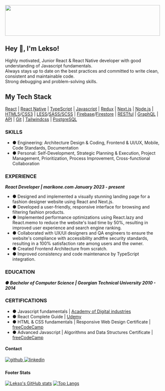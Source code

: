 <div align="center">
<img src="https://rishavanand.github.io/static/images/greetings.gif" align="center" style="width: 100%; object-fit:cover; height:100px" />
</div>  

## Hey 👋, I'm Lekso!  

Highly motivated, Junior React & React Native developer with good understanding of Javascript fundamentals. <br>
Always stays up to date on the best practices and committed to write clean, consistent and maintainable code. <br>
Strong debugging and problem-solving skills.

## My Tech Stack
[React](https://reactjs.org/) | [React Native](https://reactnative.dev/) | [TypeScript](https://www.typescriptlang.org/) | [Javascript](https://www.javascript.com/) | [Redux](https://redux.js.org/) | [Next.js](https://nextjs.org/) | [Node.js](https://nodejs.org/en/about) | [HTML5](https://www.w3.org/TR/2011/WD-html5-20110405/)/[CSS3](https://www.w3.org/Style/CSS/specs.en.html) | [LESS](https://lesscss.org/)/[SASS/SCSS](https://sass-lang.com/) |
[Firebase](https://firebase.google.com/docs/firestore)/[Firestore](https://firebase.google.com/docs/firestore) | [RESTful](https://wiki.onap.org/display/DW/RESTful+API+Design+Specification) | [GraphQL](https://graphql.org/) | [API](https://en.wikipedia.org/wiki/API) | [Git](https://git-scm.com/) | [Tailwindcss](https://tailwindcss.com/) | [PostgreSQL](https://www.postgresql.org/)

### SKILLS
- ● Engineering: Architecture Design & Coding, Frontend & UI/UX, Mobile, Code Standards, Documentation
- ● Personal: Self-Development, Strategic Planning & Execution, Project Management, Prioritization, Process Improvement,
Cross-functional Collaboration

### EXPERIENCE

_**React Developer | marikone.com January 2023 - present**_

- ● Designed and implemented a visually stunning landing page for a fashion designer website using React and Next.js.
- ● Developed a user-friendly, responsive interface for browsing and filtering fashion products.
- ● Implemented performance optimizations using React.lazy and React.memo to reduce the website's load time by 50%,
resulting in improved user experience and search engine ranking.
- ● Collaborated with UX/UI designers and QA engineers to ensure the website's compliance with accessibility andtfre security
standards, resulting in a 100% satisfaction rate among users and the owner.
- ● Created Frontend Architecture from scratch.
- ● Improved consistency and code maintenance by TypeScript integration.

### EDUCATION
_**● Bachelor of Computer Science | Georgian Technical University 2010 - 2014**_

### CERTIFICATIONS

- ● Javascript fundamentals | [Academy of Digital industries](https://digitaledu.uk/)
- ● React Complete Guide | [Udemy](https://www.udemy.com/)
- ● HTML & CSS fundamentals | Responsive Web Design Certificate | [freeCodeCamp](https://www.freecodecamp.org/)
- ● Advanced Javascript | Algorithms and Data Structures Certificate | [freeCodeCamp](https://www.freecodecamp.org/)

#### Contact
<a href="https://github.com/alsandre" target="_blank">
<img src=https://img.shields.io/badge/github-%2324292e.svg?&style=for-the-badge&logo=github&logoColor=white alt=github style="margin-bottom: 5px;" />
</a>
<a href="https://linkedin.com/in/alsandre" target="_blank">
<img src=https://img.shields.io/badge/linkedin-%231E77B5.svg?&style=for-the-badge&logo=linkedin&logoColor=white alt=linkedin style="margin-bottom: 5px;" />
</a>  
  



#### Footer Stats
  [![Lekso's GitHub stats](https://github-readme-stats.vercel.app/api?username=alsandre)](https://github.com/alsandre/github-readme-stats)   [![Top Langs](https://github-readme-stats.vercel.app/api/top-langs/?username=alsandre&layout=compact)](https://github.com/alsandre/github-readme-stats)


  
